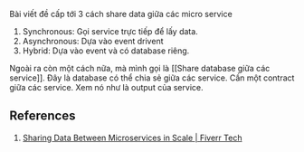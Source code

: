 Bài viết đề cấp tới 3 cách share data giữa các micro service

1.  Synchronous: Gọi service trực tiếp để lấy data.
2.  Asynchronous: Dựa vào event drivent
3.  Hybrid: Dựa vào event và có database riêng.

Ngoài ra còn một cách nữa, mà mình gọi là [[Share database giữa các service]]. Đây là database có thể chia sẻ giữa các service. Cần một contract giữa các service. Xem nó như là output của service.

## References

1. [Sharing Data Between Microservices in Scale | Fiverr Tech](https://medium.com/fiverr-engineering/how-to-share-data-between-microservices-on-high-scale-ab2bc663898d)